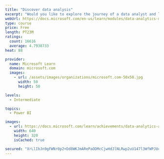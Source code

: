 ```yaml
---
title: "Discover data analysis"
excerpt: "Would you like to explore the journey of a data analyst and learn how a data analyst tells a story with data? In this module, you will explore the different roles in data and learn the different tasks of a data analyst."
webUrl: https://docs.microsoft.com/en-us/learn/modules/data-analytics-microsoft/
type: course
price: Free
length: PT23M
ratings:
  count: 16616
  average: 4.7938733
heat: 88

provider:
  name: Microsoft Learn
  domain: microsoft.com
  images:
    - url: /assets/images/organizations/microsoft.com-50x50.jpg
      width: 50
      height: 50

levels:
  - Intermediate

topics:
  - Power BI

images:
  - url: https://docs.microsoft.com/learn/achievements/data-analytics-and-microsoft-social.png
    width: 640
    height: 320
    isCached: true

secured: "XrLlIbJn9gFWNr0p2+Dd8WKJmARePaODMcCjwHdJlNLRwp2uU147l3WfWPJUcgycmcpPV36eUJckqXdviE+7UnuzCCZPIM9CnN+ZfuaigCNoXHOBAcuDI8njb5qobnZelYNAg6K/A9pSFt4rNpkQQ5RGiOvHX7b2XTia7R/U/11oG0IYYxcaa2Tj6f4SmWzkzenlShDVGI1I3SjGhppnI+k42cVqh+hjpeT+WmT5lr6M8yYuRXchSz0bAqjpBYgdBNDWX28E9tKNmOvXZqBt6Rr8Rom7ZMinJ9PcZ7MT3yyExFUocLMW3JHn2uHOEvIrJhj9qzlP4fHxB6arhH4mgviGzFsu/BnrJaILoHLBd+R79bOd3GCRpLFWSBi7M0hMPtk7IPnYcH+scH2W/DHsnBLa3HJbOc+ECD7Rj02xPhbL7gvcSakADQ2dgQN+88pl;HZBrmwT9dC1vCzqxPeNmGw=="
---
```


